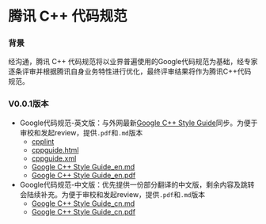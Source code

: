 #  腾讯 C++ 代码规范

### 背景

经沟通，腾讯 C++ 代码规范将以业界普遍使用的Google代码规范为基础，经专家逐条评审并根据腾讯自身业务特性进行优化，最终评审结果将作为腾讯C++代码规范。



### V0.0.1版本

- Google代码规范-英文版：与外网最新[Google C++ Style Guide]( https://google.github.io/styleguide/cppguide.html )同步。为便于审校和发起review，提供`.pdf`和`.md`版本
  -  [cpplint](https://git.code.oa.com/standards/cpp/tree/master/cpplint) 
  -  [cppguide.html](https://git.code.oa.com/standards/cpp/blob/master/cppguide.html) 
  -   [cppguide.xml](https://git.code.oa.com/standards/cpp/blob/master/cppguide.xml) 
  -  [Google C++ Style Guide_en.md](https://git.code.oa.com/standards/cpp/blob/master/Google%20C++%20Style%20Guide_en.md)
  -  [Google C++ Style Guide_en.pdf](https://git.code.oa.com/standards/cpp/blob/master/Google%20C++%20Style%20Guide_en.pdf) 
- Google代码规范-中文版：优先提供一份部分翻译的中文版，剩余内容及跳转会陆续补充。为便于审校和发起review，提供`.pdf`和`.md`版本
  - [Google C++ Style Guide_cn.md](https://git.code.oa.com/standards/cpp/blob/master/Google%20C++%20Style%20Guide_cn.md) 
  -  [Google C++ Style Guide_cn.pdf](https://git.code.oa.com/standards/cpp/blob/master/Google%20C++%20Style%20Guide_cn.pdf) 

